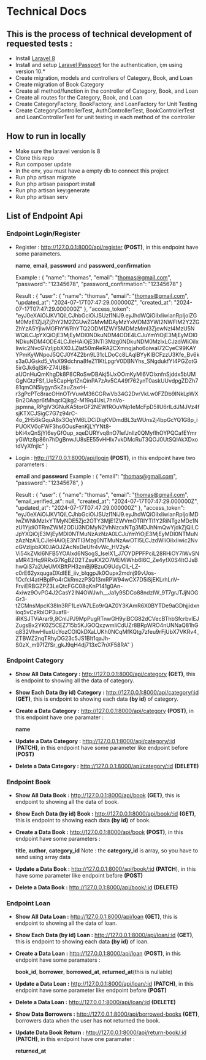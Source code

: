 # Technical Docs

## This is the process of technical development of requested tests : 
- Install [Laravel 8](https://laravel.com/docs/8.x/installation)
- Install and setup [Laravel Passport](https://laravel.com/docs/8.x/passport) for the authentication, i;m using version 10.*
- Create migration, models and controllers of Category, Book, and Loan
- Create migration of Book Category
- Create all method/function in the controller of Category, Book, and Loan
- Create all routes for the Category, Book, and Loan
- Create CategoryFactory, BookFactory, and LoanFactory for Unit Testing
- Create CategoryControllerTest, AuthControllerTest, BookControllerTest and LoanControllerTest for unit testing in each method of the controller

## How to run in locally
- Make sure the laravel version is 8
- Clone this repo
- Run composer update
- In the env, you must have a empty db to connect this project
- Run php artisan migrate
- Run php artisan passport:install
- Run php artisan key:generate
- Run php artisan serv

## List of Endpoint Api
### Endpoint Login/Register
- Register : http://127.0.0.1:8000/api/register **(POST)**, in this endpoint have some parameters.

    **name**, **email**, **password** and **password_confirmation**

    Example :
    {
        "name": "thomas",
        "email": "thomas@gmail.com",
        "password": "12345678",
        "password_confirmation": "12345678"
    }

    Result : 
    {
    "user": {
        "name": "thomas",
        "email": "thomas@gmail.com",
        "updated_at": "2024-07-17T07:47:29.000000Z",
        "created_at": "2024-07-17T07:47:29.000000Z"
    },
    "access_token": "eyJ0eXAiOiJKV1QiLCJhbGciOiJSUzI1NiJ9.eyJhdWQiOiIxIiwianRpIjoiZGM0MzE1ZjJjZjZhY2M2ZGUwZGMwMDAyMzYxMDM3YWI2NWFlM2Y2ZGZhYzA5YjIwMGFhYWRhYTQ2ODM1ZWY5MDMzMmI3ZjcwNzI4MzU5NWQiLCJpYXQiOjE3MjEyMDI0NDkuNDM4ODE4LCJuYmYiOjE3MjEyMDI0NDkuNDM4ODE4LCJleHAiOjE3NTI3Mzg0NDkuNDM0MzIxLCJzdWIiOiIxIiwic2NvcGVzIjpbXX0.LZIat50mReRA2CXmnqjaho6oiwaI72CyeC99KAYYPmKyWNpoJ5QCJ0Y4Z2bn9L31cLDoCc8LAqlBYyKIBCFzzU3Kfe_Bv6ks3a0JGskd5_VisX99dchna8feZ11KtLpgrV0DBNYhs_SNgdukfYI4PGZotG5irGJk6qlSK-Z74U8Ii-aUOnHuQmKhgDk8P8CRoSwDBAkj5lJxOOmKyMI6VOIxnfnSjddx5bUMGgNGtzFSf_Ue5CapHp1ZnQinPA7zAv5CA49f762ynT0askUUvdpgZDZh781qmON5lygyn5kZauZaxrH-r3gPcPTc8racOHnOTrVuwM36CGRwVb34G2DvrVkLw0FZDb9INkLpWXBn2OAapr6tMhqclQjkg2-M19q4UsL7hnVo-jspmna_RPglV3GNuKA5torGF2NEWfROuVNp1eMcFpD5llU6rILdJMJVz4fsjKTXCJSigC7G7z94rC-4o_2H56kGquA8x3OqYM6LDCiDiqKVDmdBL3zWUns2j4bpGcYQ1G8p_iPUOKV0oFWF3hs6OusFenKjLYYNt8-bKi4xQnSjYI6eyGfOup_xqeDURYvq8nO7lefJnllz0QMyflhOYPQCafEYmryGWtz8p86n7hDgBnwJU8sEE55vHHlx7vkDMcRuT3QOJ0UtSQIAkXDxotdVyXfnjlc"
    }
- Login : http://127.0.0.1:8000/api/login **(POST)**, in this endpoint have two parameters :

    **email** and **password**
    Example :
    {
        "email": "thomas@gmail.com",
        "password": "12345678",
    }

    Result :
    {
    "user": {
        "name": "thomas",
        "email": "thomas@gmail.com",
        "email_verified_at": null,
        "created_at": "2024-07-17T07:47:29.000000Z",
        "updated_at": "2024-07-17T07:47:29.000000Z"
    },
    "access_token": "eyJ0eXAiOiJKV1QiLCJhbGciOiJSUzI1NiJ9.eyJhdWQiOiIxIiwianRpIjoiMDIwZWNkMzIxYTMyNDE5Zjc2OTY3MjE1ZWVmOTRlYTI1Y2RiNTgzMDc1NzU1YjdiOTRmZWM2ODU3NDMyN2VhNzcxNTg3MDJhNmQwYjdkZjQiLCJpYXQiOjE3MjEyMDI0NTMuNzAzNzA0LCJuYmYiOjE3MjEyMDI0NTMuNzAzNzA1LCJleHAiOjE3NTI3Mzg0NTMuNzAwOTI5LCJzdWIiOiIxIiwic2NvcGVzIjpbXX0.IAOJZAcNxDeUfr4vWc_HV2yA-Vi54kZVkI6NFB5YOAlxd6NSogS_IseIX1_J7OYDPPFPciL28RHiOY7lWvSNsMR43Hq9RRxG7KgBZD2TZsuKX2O7MEMiWhb6I6C_Ze4yfX0S4ltOJsBhwQiS7a2UeUMXBftPH3zmBj9BzuO9UdyClL-LZ-c0rE62yxqugaDXdIEE_iiv_blqgpJk0Oupx2mdnj99vUos-1Ocfcl4atHBplPo4rCkRmzzP3Q13mRPW94wCX7D5iSjEKLrhLnV-FrviERBGZPZ3LeQtcFGC08qKnP141g0An-4xiwz9OvPG4J2CasY2lN4OWJwh__Ja1y9SDCo88ndzlW_9T7grJTJjNOGGr3-tZCMnsMpcK38In3RF1LeVA7LEo9rQAZ0Y3KAmR6X0BYTDe9aGDhjjidxnloq5vCzRblOP3uaf8-iRKSJTViArar9_8CnlJPJ9MpPugRTnwGH9yiBCG82dCVecBThbSfcrbvIEJZugsBx2YK0Z5CEZ715b5KJGOQxzwmIiCdUZr8BRpWRO4nUNNaQ81hGq832VhwHIuxUcYozCOlQkDXaLUKh0NCqMfKQtg7zfeu9rFjUbX7VKRv4_ZTBWZ2nqTRhyDG23c5JS1BIt1qaJh-S0zX_m97fZfSr_gkJ9qH4dj713xC7nXF58RA"
    }

### Endpoint Category
- **Show All Data Category :** http://127.0.0.1:8000/api/category **(GET)**, this is endpoint to showing all the data of category.
- **Show Each Data (by id) Category :** http://127.0.0.1:8000/api/category/:id **(GET)**, this is endpoint to showing each data **(by id)** of category.
- **Create a Data Category :** http://127.0.0.1:8000/api/category **(POST)**, in this endpoint have one paramater :

    **name**
- **Update a Data Category :** http://127.0.0.1:8000/api/category/:id **(PATCH)**, in this endpoint have some parameter like endpoint before **(POST)**
- **Delete a Data Category :** http://127.0.0.1:8000/api/category/:id **(DELETE)**

### Endpoint Book
- **Show All Data Book :** http://127.0.0.1:8000/api/book **(GET)**, this is endpoint to showing all the data of book.
- **Show Each Data (by id) Book :** http://127.0.0.1:8000/api/book/:id **(GET)**, this is endpoint to showing each data **(by id)** of book.
- **Create a Data Book :** http://127.0.0.1:8000/api/book **(POST)**, in this endpoint have some parameters :

  **title**, **author**, **category_id**
  Note : the **category_id** is array, so you have to send using array data
- **Update a Data Book :** http://127.0.0.1:8000/api/book/:id **(PATCH**), in this have some parameter like endpoint before **(POST)**
- **Delete a Data Book :** http://127.0.0.1:8000/api/book/:id **(DELETE)**

### Endpoint Loan
- **Show All Data Loan :** http://127.0.0.1:8000/api/loan **(GET)**, this is endpoint to showing all the data of loan.
- **Show Each Data (by id) Loan :** http://127.0.0.1:8000/api/loan/:id **(GET)**, this is endpoint to showing each data **(by id)** of loan.
- **Create a Data Loan :** http://127.0.0.1:8000/api/loan **(POST)**, in this endpoint have some paramaters :

    **book_id**, **borrower**, **borrowed_at**, **returned_at**(this is nullable)
- **Update a Data Loan :** http://127.0.0.1:8000/api/loan/:id **(PATCH)**, in this endpoint have some parameter like endpoint before **(POST)**
- **Delete a Data Loan :** http://127.0.0.1:8000/api/loan/:id **(DELETE)**

- **Show Data Borrowers :** http://127.0.0.1:8000/api/borrowed-books **(GET)**, borrowers data when the user has not returned the book.
- **Update Data Book Return :** http://127.0.0.1:8000/api/return-book/:id **(PATCH)**, in this endpoint have one paramater : 

    **returned_at**



